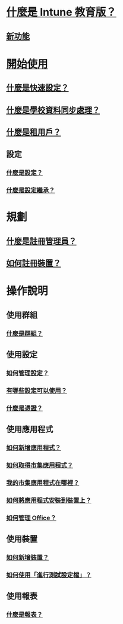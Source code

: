 
# [什麼是 Intune 教育版？](what-is-intune-for-education.md)

## [新功能](whats-new-in-edu.md)


# [開始使用](get-started-with-intune-edu.md)

## [什麼是快速設定？](what-is-express-configuration.md)

## [什麼是學校資料同步處理？](what-is-school-data-sync.md)

## [什麼是租用戶？](what-are-tenants.md)


## 設定

### [什麼是設定？](what-are-settings.md)

### [什麼是設定繼承？](settings-inheritance.md)


# 規劃

## [什麼是註冊管理員？](what-are-enrollment-managers.md)

## [如何註冊裝置？](how-should-i-enroll-devices.md)


# 操作說明

## 使用群組

### [什麼是群組？](what-are-groups.md)

## 使用設定

### [如何管理設定？](how-do-i-manage-settings.md)

### [有哪些設定可以使用？](available-settings.md)

### [什麼是憑證？](what-are-certificates.md)

## 使用應用程式

### [如何新增應用程式？](how-to-add-apps.md)

### [如何取得市集應用程式？](acquire-store-apps.md)

### [我的市集應用程式在哪裡？](where-are-my-apps.md)

### [如何將應用程式安裝到裝置上？](install-apps.md)

### [如何管理 Office？](install-office.md)

## 使用裝置

### [如何新增裝置？](how-do-i-add-devices.md)

### [如何使用「進行測試設定檔」？](take-a-test-profiles.md)

## 使用報表

### [什麼是報表？](what-are-reports.md)

